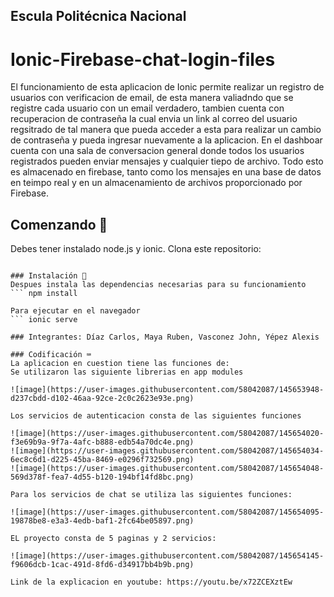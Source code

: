 ﻿## Escula Politécnica Nacional
# Ionic-Firebase-chat-login-files

El funcionamiento de esta aplicacion de Ionic permite realizar un registro de usuarios con verificacion de email, de esta manera valiadndo que se registre cada usuario con un email verdadero, tambien cuenta con recuperacion de contraseña la cual envia un link al correo del usuario regsitrado de tal manera que pueda acceder a esta para realizar un cambio de contraseña y pueda ingresar nuevamente a la aplicacion. En el dashboar cuenta con una sala de conversacion general donde todos los usuarios registrados pueden enviar mensajes y cualquier tiepo de archivo. Todo esto es almacenado en firebase, tanto como los mensajes en una base de datos en teimpo real y en un almacenamiento de archivos proporcionado por Firebase.

## Comenzando 🚀
Debes tener instalado node.js y ionic.
Clona este repositorio:

``` git clone https://github.com/JoelDiaz93/Ionic-Firebase-chat-login-files.git

### Instalación 🔧
Despues instala las dependencias necesarias para su funcionamiento
``` npm install

Para ejecutar en el navegador
``` ionic serve

### Integrantes: Díaz Carlos, Maya Ruben, Vasconez John, Yépez Alexis

### Codificación ⌨️
La aplicacion en cuestion tiene las funciones de:
Se utilizaron las siguiente librerias en app modules

![image](https://user-images.githubusercontent.com/58042087/145653948-d237cbdd-d102-46aa-92ce-2c0c2623e93e.png)

Los servicios de autenticacion consta de las siguientes funciones

![image](https://user-images.githubusercontent.com/58042087/145654020-f3e69b9a-9f7a-4afc-b888-edb54a70dc4e.png)
![image](https://user-images.githubusercontent.com/58042087/145654034-6ec8c6d1-d225-45ba-8469-e0296f732569.png)
![image](https://user-images.githubusercontent.com/58042087/145654048-569d378f-fea7-4d55-b120-194bf14fd8bc.png)

Para los servicios de chat se utiliza las siguientes funciones:

![image](https://user-images.githubusercontent.com/58042087/145654095-19878be8-e3a3-4edb-baf1-2fc64be05897.png)

EL proyecto consta de 5 paginas y 2 servicios:

![image](https://user-images.githubusercontent.com/58042087/145654145-f9606dcb-1cac-491d-8fd6-d34917bb4b9b.png)

Link de la explicacion en youtube: https://youtu.be/x72ZCEXztEw
